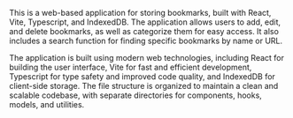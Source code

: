 This is a web-based application for storing bookmarks, built with React, Vite, Typescript, and IndexedDB. The application allows users to add, edit, and delete bookmarks, as well as categorize them for easy access. It also includes a search function for finding specific bookmarks by name or URL.

The application is built using modern web technologies, including React for building the user interface, Vite for fast and efficient development, Typescript for type safety and improved code quality, and IndexedDB for client-side storage. The file structure is organized to maintain a clean and scalable codebase, with separate directories for components, hooks, models, and utilities.
